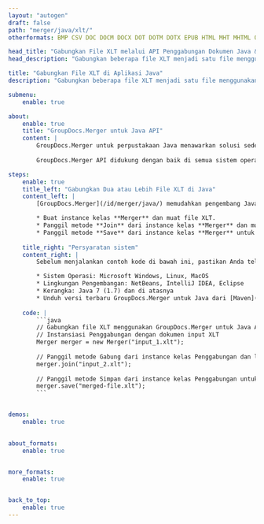 ```yaml
---
layout: "autogen"
draft: false
path: "merger/java/xlt/"
otherformats: BMP CSV DOC DOCM DOCX DOT DOTM DOTX EPUB HTML MHT MHTML ODP ODS ODT OTP OTT PDF PNG POTM POTX PPS PPSM PPSX PPT PPTM PPTX PS RTF TEX TIF TIFF TSV TXT VDX VSDM VSDX VSSM VSSX VSTM VSTX VSX VTX XLAM XLS XLSB XLSM XLSX XLTM XLTX XPS

head_title: "Gabungkan File XLT melalui API Penggabungan Dokumen Java & J2SE"
head_description: "Gabungkan beberapa file XLT menjadi satu file menggunakan API penggabungan dokumen Java dengan semua data, gaya, dan pemformatan sebagai dokumen sumber."

title: "Gabungkan File XLT di Aplikasi Java"
description: "Gabungkan beberapa file XLT menjadi satu file menggunakan API penggabungan dokumen Java. Gabungkan halaman atau rentang halaman yang dipilih dari berbagai dokumen sumber menjadi satu dokumen hasil dengan semua data, gaya, dan pemformatan sebagai dokumen sumber."

submenu:
    enable: true

about:
    enable: true
    title: "GroupDocs.Merger untuk Java API"
    content: |
        GroupDocs.Merger untuk perpustakaan Java menawarkan solusi sederhana untuk menggabungkan & membagi dengan aman antara berbagai format dokumen termasuk PDF, Microsoft Office (Word, Excel, PowerPoint, OneNote), OpenDocument, HTML, gambar dan banyak lainnya dalam aplikasi .NET. Dengan menambahkan hanya beberapa baris kode, lakukan beberapa operasi dokumen seperti memindahkan, menghapus, memutar, menukar, mengekstrak, atau mengubah orientasi halaman di dalam dokumen. API penggabungan dokumen juga mendukung pratinjau halaman dokumen sebagai gambar untuk menganalisis struktur dokumen, pemformatan, dan konten pada halaman.
        
        GroupDocs.Merger API didukung dengan baik di semua sistem operasi utama dan versi Java termasuk J2SE 7.0 (1.7), J2SE 8.0 (1.8) dan Java 10.

steps:
    enable: true
    title_left: "Gabungkan Dua atau Lebih File XLT di Java"
    content_left: |
        [GroupDocs.Merger](/id/merger/java/) memudahkan pengembang Java untuk menggabungkan beberapa file XLT dengan menerapkan beberapa langkah mudah.

        * Buat instance kelas **Merger** dan muat file XLT.
        * Panggil metode **Join** dari instance kelas **Merger** dan muat file XLT lainnya.
        * Panggil metode **Save** dari instance kelas **Merger** untuk menyimpan dokumen yang digabungkan.
        
    title_right: "Persyaratan sistem"
    content_right: |
        Sebelum menjalankan contoh kode di bawah ini, pastikan Anda telah menginstal prasyarat berikut di sistem Anda.

        * Sistem Operasi: Microsoft Windows, Linux, MacOS
        * Lingkungan Pengembangan: NetBeans, IntelliJ IDEA, Eclipse
        * Kerangka: Java 7 (1.7) dan di atasnya
        * Unduh versi terbaru GroupDocs.Merger untuk Java dari [Maven](https://repository.groupdocs.com/webapp/#/artifacts/browse/tree/General/repo/com/groupdocs/groupdocs-merger)
        
    code: |
        ```java
        // Gabungkan file XLT menggunakan GroupDocs.Merger untuk Java API
        // Instansiasi Penggabungan dengan dokumen input XLT
        Merger merger = new Merger("input_1.xlt");
        
        // Panggil metode Gabung dari instance kelas Penggabungan dan lewati jalur dokumen sumber kedua
        merger.join("input_2.xlt");
            
        // Panggil metode Simpan dari instance kelas Penggabungan untuk menyimpan dokumen yang digabungkan
        merger.save("merged-file.xlt");        
        ```        


demos:
    enable: true
        

about_formats:
    enable: true


more_formats:
    enable: true


back_to_top:
    enable: true
---
```

